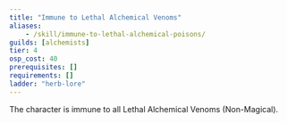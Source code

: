 ```yaml
---
title: "Immune to Lethal Alchemical Venoms"
aliases:
    - /skill/immune-to-lethal-alchemical-poisons/
guilds: [alchemists]
tier: 4
osp_cost: 40
prerequisites: []
requirements: []
ladder: "herb-lore"
---
```

The character is immune to all Lethal Alchemical Venoms (Non-Magical).